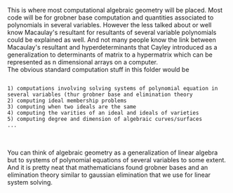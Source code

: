 This is where most computational algebraic geometry will be placed. Most code will be for grobner base computation and quantities associated to polynomials in 
several variables. However the less talked about or well know Macaulay's resultant for resultants of several variable polynomials could be explained as well.
And not many people know the link between Macaulay's resultant and hyperdeterminants that Cayley introduced as a generalization to determinants of matrix to a hypermatrix which can be represented as n dimensional arrays on a computer.
<br>
The obvious standard computation stuff in this folder would be
<pre>
<code>
1) computations involving solving systems of polynomial equation in several variables (thur grobner base and elimination theory
2) computing ideal membership problems
3) computing when two ideals are the same
4) computing the varities of an ideal and ideals of varieties
5) computing degree and dimension of algebraic curves/surfaces 
...
</code>
</pre>

<br>
You can think of algebraic geometry as a generalization of linear algebra but to systems of polynomial equations of several variables to some extent.
<br>
And it is pretty neat that mathematicians found grobner bases and an elimination theory similar to gaussian elimination that we use for linear system solving.  
